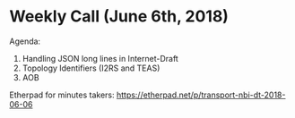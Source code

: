 # Weekly Call (June 6th, 2018)

Agenda:
1) Handling JSON long lines in Internet-Draft
2) Topology Identifiers (I2RS and TEAS)
3) AOB

Etherpad for minutes takers: https://etherpad.net/p/transport-nbi-dt-2018-06-06

